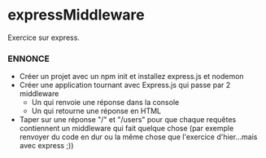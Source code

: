 # expressMiddleware
Exercice sur express.

### ENNONCE

-	Créer un projet avec un npm init et installez express.js et nodemon 
- Créer une application tournant avec Express.js qui passe par 2 middleware 
  -	Un qui renvoie une réponse dans la console 
  -	Un qui retourne une réponse en HTML
-	Taper sur une réponse "/" et "/users" pour que chaque requêtes contiennent un middleware qui fait quelque chose (par exemple renvoyer du code en dur ou la même chose que l'exercice d'hier...mais avec express ;))

